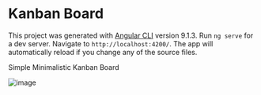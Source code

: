 # Kanban Board

This project was generated with [Angular CLI](https://github.com/angular/angular-cli) version 9.1.3. Run `ng serve` for a dev server. Navigate to `http://localhost:4200/`. The app will automatically reload if you change any of the source files.

Simple Minimalistic Kanban Board

![image](https://user-images.githubusercontent.com/36261653/120033747-a501b500-c019-11eb-9615-0a6679bd50b5.png)

